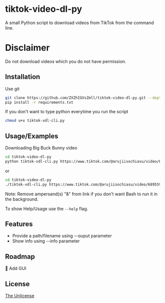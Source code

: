 # tiktok-video-dl-py

A small Python script to download videos from TikTok from the command line.

# Disclaimer

Do not download videos which you do not have permission.

## Installation

Use git

```bash
git clone https://github.com/ZXZhIGVsZmll/tiktok-video-dl-py.git --depth=1
pip install -r requirements.txt
```

If you don't want to type python everytime you run the script

```bash
chmod u+x tiktok-vdl-cli.py
```

## Usage/Examples

Downloading Big Buck Bunny video

```bash
cd tiktok-video-dl-py
python tiktok-vdl-cli.py https://www.tiktok.com/@arujiisochiasu/video/6895595198034873601
```

or 

``` bash
cd tiktok-video-dl-py
./tiktok-vdl-cli.py https://www.tiktok.com/@arujiisochiasu/video/6895595198034873601
```

Note: Remove ampersand(s) "&" from link if you don't want Bash to run it in the background.

To show Help/Usage use the `--help` flag.

## Features
- Provide a path/filename using --ouput parameter
- Show info using --info parameter

## Roadmap
:black_square_button: Add GUI


## License

[The Unlicense](https://unlicense.org)
